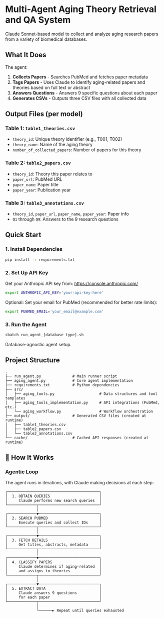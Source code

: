 # Multi-Agent Aging Theory Retrieval and QA System

Claude Sonnet-based model to collect and analyze aging research papers from a variety of biomedical databases.

## What It Does

The agent:
1. **Collects Papers** - Searches PubMed and fetches paper metadata
2. **Tags Papers** - Uses Claude to identify aging-related papers and theories based on full text or abstract
3. **Answers Questions** - Answers 9 specific questions about each paper
4. **Generates CSVs** - Outputs three CSV files with all collected data

## Output Files (per model)

### Table 1: `table1_theories.csv`
- `theory_id`: Unique theory identifier (e.g., T001, T002)
- `theory_name`: Name of the aging theory
- `number_of_collected_papers`: Number of papers for this theory

### Table 2: `table2_papers.csv`
- `theory_id`: Theory this paper relates to
- `paper_url`: PubMed URL
- `paper_name`: Paper title
- `paper_year`: Publication year

### Table 3: `table3_annotations.csv`
- `theory_id`, `paper_url`, `paper_name`, `paper_year`: Paper info
- `Q1` through `Q9`: Answers to the 9 research questions

## Quick Start

### 1. Install Dependencies

```bash
pip install -r requirements.txt
```

### 2. Set Up API Key

Get your Anthropic API key from: https://console.anthropic.com/

```bash
export ANTHROPIC_API_KEY='your-api-key-here'
```

Optional: Set your email for PubMed (recommended for better rate limits):
```bash
export PUBMED_EMAIL='your_email@example.com'
```

### 3. Run the Agent

```bash
sbatch run_agent_[database type].sh
```

Database-agnostic agent setup.

## Project Structure

```
.
├── run_agent.py              # Main runner script
├── aging_agent.py            # Core agent implementation
├── requirements.txt          # Python dependencies
├── src/
│   ├── aging_tools.py                    # Data structures and tool templates
│   ├── aging_tools_implementation.py     # API integrations (PubMed, etc.)
│   └── aging_workflow.py                 # Workflow orchestration
├── output/                   # Generated CSV files (created at runtime)
│   ├── table1_theories.csv
│   ├── table2_papers.csv
│   └── table3_annotations.csv
└── cache/                    # Cached API responses (created at runtime)
```

## 🤖 How It Works

### Agentic Loop

The agent runs in iterations, with Claude making decisions at each step:

```
┌─────────────────────────────────────────┐
│  1. OBTAIN QUERIES                      │
│     Claude performs new search queries  │
└─────────────┬───────────────────────────┘
              │
┌─────────────▼───────────────────────────┐
│  2. SEARCH PUBMED                       │
│     Execute queries and collect IDs     │
└─────────────┬───────────────────────────┘
              │
┌─────────────▼───────────────────────────┐
│  3. FETCH DETAILS                       │
│     Get titles, abstracts, metadata     │
└─────────────┬───────────────────────────┘
              │
┌─────────────▼───────────────────────────┐
│  4. CLASSIFY PAPERS                     │
│     Claude determines if aging-related  │
│     and assigns to theories             │
└─────────────┬───────────────────────────┘
              │
┌─────────────▼───────────────────────────┐
│  5. EXTRACT DATA                        │
│     Claude answers 9 questions          │
│     for each paper                      │
└─────────────┬───────────────────────────┘
              │
              └──────► Repeat until queries exhausted
```